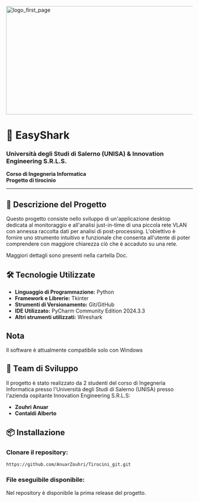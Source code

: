 <img width="804" height="293" alt="logo_first_page" src="https://github.com/user-attachments/assets/4c5cdea4-eabd-4922-ba46-c9f6b7660e23" />

# 🦈 EasyShark
### Università degli Studi di Salerno (UNISA) & Innovation Engineering S.R.L.S.  
**Corso di Ingegneria Informatica**  
**Progetto di tirocinio**  

---

## 🚀 Descrizione del Progetto  
Questo progetto consiste nello sviluppo di un'applicazione desktop dedicata al monitoraggio e all'analisi just-in-time di una piccola rete VLAN con annessa raccolta dati per analisi di post-processing. L'obiettivo è fornire uno strumento intuitivo e funzionale che consenta all'utente di poter comprendere con maggiore chiarezza ciò che è accaduto su una rete. 

Maggiori dettagli sono presenti nella cartella Doc.


## 🛠️ Tecnologie Utilizzate  
- **Linguaggio di Programmazione:** Python 
- **Framework e Librerie:** Tkinter 
- **Strumenti di Versionamento:** Git/GitHub 
- **IDE Utilizzato:** PyCharm Community Edition 2024.3.3
- **Altri strumenti utilizzati:** Wireshark

## Nota
Il software è attualmente compatibile solo con Windows

## 👥 Team di Sviluppo  
Il progetto è stato realizzato da 2 studenti del corso di Ingegneria Informatica presso l'Università degli Studi di Salerno (UNISA) presso l'azienda ospitante Innovation Engineering S.R.L.S:  

- **Zouhri Anuar**
- **Contaldi Alberto** 

## 📦 Installazione  

### **Clonare il repository:**  
```bash  
https://github.com/AnuarZouhri/Tirocini_git.git
```  

### **File eseguibile disponibile:**  
Nel repository è disponibile la prima release del progetto.   
